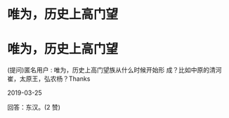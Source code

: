 # 唯为，历史上高门望

# 唯为，历史上高门望

(提问)匿名用户 : 唯为，历史上高门望族从什么时候开始形 成？比如中原的清河崔，太原王，弘农杨？Thanks

2019-03-25

回答：东汉。(2 赞)